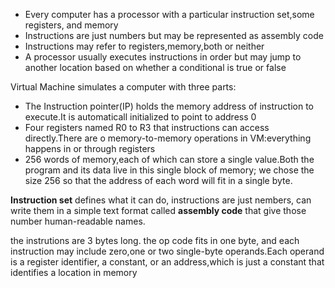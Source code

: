 - Every computer has a processor with a particular instruction set,some registers, and memory
- Instructions are just numbers but may be represented as assembly code
- Instructions may refer to registers,memory,both or neither
- A processor usually executes instructions in order but may jump to another location
based on whether a conditional is true or false


Virtual Machine simulates a computer with three parts:
- The Instruction pointer(IP) holds the memory address of instruction to execute.It is automaticall
initialized to point to address 0
- Four registers named R0 to R3 that instructions can access directly.There are o 
memory-to-memory operations in VM:everything happens in or through registers
- 256 words of memory,each of which can store a single value.Both the program and 
its data live in this single block of memory; we chose the size 256 so that 
the address of each word will fit in a single byte.

**Instruction set** defines what it can do, instructions are just nembers,
can write them in a simple text format called **assembly code** that give those 
number human-readable names.

the instrutions are 3 bytes long. the op code fits in one byte, and each instruction 
may include zero,one or two single-byte operands.Each operand is a register
identifier, a constant, or an address,which is just a constant that identifies
a location in memory